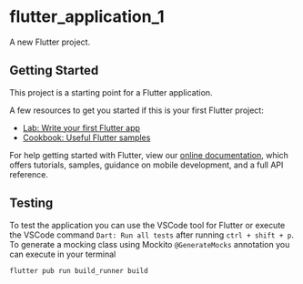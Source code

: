 # flutter_application_1

A new Flutter project.

## Getting Started

This project is a starting point for a Flutter application.

A few resources to get you started if this is your first Flutter project:

- [Lab: Write your first Flutter app](https://flutter.dev/docs/get-started/codelab)
- [Cookbook: Useful Flutter samples](https://flutter.dev/docs/cookbook)

For help getting started with Flutter, view our
[online documentation](https://flutter.dev/docs), which offers tutorials,
samples, guidance on mobile development, and a full API reference.

## Testing

To test the application you can use the VSCode tool for Flutter or execute the VSCode command `Dart: Run all tests` after running `ctrl + shift + p`. To generate a mocking class using Mockito `@GenerateMocks` annotation you can execute in your terminal

```bash
flutter pub run build_runner build
```
